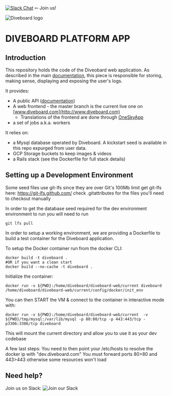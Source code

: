 [![Slack Chat](http://slack.diveboard.com/badge.svg "Join us. Anyone is welcome!")](http://slack.diveboard.com/) ⇦ Join us!


![Diveboard logo](https://cdn.diveboard.com/img/drawer/svg/logo_topbar_mobile.svg "Diveboard")

DIVEBOARD PLATFORM APP
========

Introduction
--------
This repository holds the code of the Diveobard web application.
As described in the main [documentation](https://github.com/Diveboard/Documentation), this piece is responsible for storing, making sense, displaying and exposing the user's logs.

It provides:
* A public API ([documentation](https://github.com/Diveboard/Documentation/API.md)) 
* A web frontend - the master branch is the current live one on [www.diveboard.com](http://www.diveboard.com)
  * Translations of the frontend are done through [OneSkyApp](https://diveboard.oneskyapp.com) 
* a set of jobs a.k.a. workers 

It relies on:
* a Mysql database operated by Diveboard. A kickstart seed is available in this repo expurged from user data.
* GCP Storage buckets to keep images & videos
* a Rails stack (see the Dockerfile for full stack details)


Setting up a Development Environment
--------

Some seed files use git-lfs since they are over Git's 100Mb limit
get git-lfs here: https://git-lfs.github.com/
check .gitattributes for the files you'll need to checkout manually

In order to get the database seed required for the dev environment environment to run you will need to run
```
git lfs pull
``` 

In order to setup a working environment, we are providing a Dockerfile to build a test container for the Diveboard application.

To setup the Docker container run from the docker CLI:

```
docker build -t diveboard .
#OR if you want a clean start
docker build --no-cache -t diveboard .
```

Initialize the container:
```
docker run -v ${PWD}:/home/diveboard/diveboard-web/current diveboard /home/diveboard/diveboard-web/current/config/docker/init_env
```


You can then START the VM & connect to the container in interactive mode with:
```
docker run -v ${PWD}:/home/diveboard/diveboard-web/current  -v ${PWD}/tmp/mysql:/var/lib/mysql -p 80:80/tcp -p 443:443/tcp -p3306:3306/tcp diveboard
```

This will mount the current directory and allow you to use it as your dev codebase

A few last steps:
You need to then point your /etc/hosts to resolve the docker ip with "dev.diveboard.com"
You must forward ports 80>80 and 443>443 otherwise some resources won't load

Need help?
------
Join us on Slack: ![Join our Slack](http://slack.diveboard.com/badge.svg "Diveboard Slack") 
